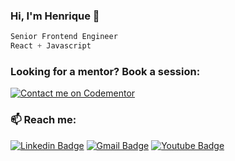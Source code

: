 ### Hi, I'm Henrique 👋
```dart
Senior Frontend Engineer
React + Javascript
```

### Looking for a mentor? **Book a session**:

[![Contact me on Codementor](https://www.codementor.io/m-badges/henriquederosa/im-a-cm-b.svg)](https://www.codementor.io/@henriquederosa?refer=badge)

### 📫 Reach me:  
[![Linkedin Badge](https://img.shields.io/badge/-Henrique%20Derosa-6633cc?style=flat-square&logo=Linkedin&logoColor=white&link=https://www.linkedin.com/in/henrique-derosa-85884829/)](https://www.linkedin.com/in/henrique-derosa-85884829/) 
[![Gmail Badge](https://img.shields.io/badge/-Contact%20me-6633cc?style=flat-square&logo=Gmail&logoColor=white&link=mailto:contato.h@gmail.com)](mailto:contato.h@gmail.com)
[![Youtube Badge](https://img.shields.io/badge/-Watch-6633cc?style=flat-square&logo=YouTube&logoColor=white&link=https://www.youtube.com/channel/UCazOsFDHuRE6AErwIPqz5Ew)](https://www.youtube.com/channel/UCazOsFDHuRE6AErwIPqz5Ew)
